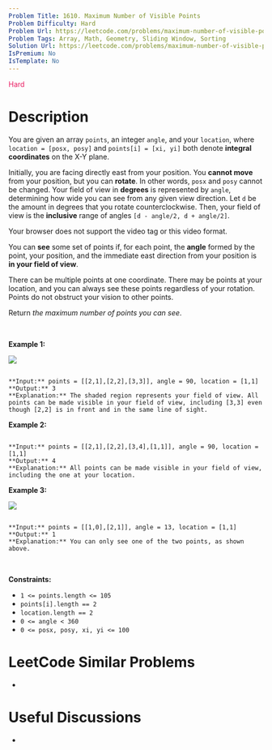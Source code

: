 ```yaml
---
Problem Title: 1610. Maximum Number of Visible Points
Problem Difficulty: Hard
Problem Url: https://leetcode.com/problems/maximum-number-of-visible-points/
Problem Tags: Array, Math, Geometry, Sliding Window, Sorting
Solution Url: https://leetcode.com/problems/maximum-number-of-visible-points/solution/
IsPremium: No
IsTemplate: No
---
```


<span style="color: rgb(233, 30, 99);">Hard</span>

# Description

You are given an array `points`, an integer `angle`, and your `location`, where `location = [posx, posy]` and `points[i] = [xi, yi]` both denote **integral coordinates** on the X-Y plane.


Initially, you are facing directly east from your position. You **cannot move** from your position, but you can **rotate**. In other words, `posx` and `posy` cannot be changed. Your field of view in **degrees** is represented by `angle`, determining how wide you can see from any given view direction. Let `d` be the amount in degrees that you rotate counterclockwise. Then, your field of view is the **inclusive** range of angles `[d - angle/2, d + angle/2]`.



Your browser does not support the video tag or this video format.



You can **see** some set of points if, for each point, the **angle** formed by the point, your position, and the immediate east direction from your position is **in your field of view**.


There can be multiple points at one coordinate. There may be points at your location, and you can always see these points regardless of your rotation. Points do not obstruct your vision to other points.


Return *the maximum number of points you can see*.


 


**Example 1:**


![](https://assets.leetcode.com/uploads/2020/09/30/89a07e9b-00ab-4967-976a-c723b2aa8656.png)

```

**Input:** points = [[2,1],[2,2],[3,3]], angle = 90, location = [1,1]
**Output:** 3
**Explanation:** The shaded region represents your field of view. All points can be made visible in your field of view, including [3,3] even though [2,2] is in front and in the same line of sight.

```

**Example 2:**



```

**Input:** points = [[2,1],[2,2],[3,4],[1,1]], angle = 90, location = [1,1]
**Output:** 4
**Explanation:** All points can be made visible in your field of view, including the one at your location.

```

**Example 3:**


![](https://assets.leetcode.com/uploads/2020/09/30/5010bfd3-86e6-465f-ac64-e9df941d2e49.png)

```

**Input:** points = [[1,0],[2,1]], angle = 13, location = [1,1]
**Output:** 1
**Explanation:** You can only see one of the two points, as shown above.

```

 


**Constraints:**


* `1 <= points.length <= 105`
* `points[i].length == 2`
* `location.length == 2`
* `0 <= angle < 360`
* `0 <= posx, posy, xi, yi <= 100`




# LeetCode Similar Problems

- []()

# Useful Discussions

- []()
